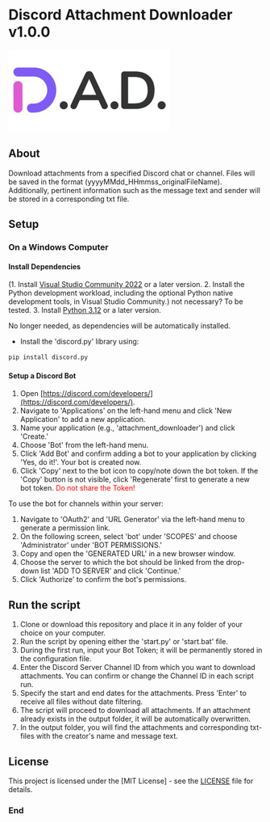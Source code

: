 # Discord Attachment Downloader v1.0.0


![](https://github.com/BD202009/Discord-Attachment-Downloader/blob/main/logo/dad_logo.jpg)

## About

Download attachments from a specified Discord chat or channel. Files will be saved in the format (yyyyMMdd_HHmmss_originalFileName). Additionally, pertinent information such as the message text and sender will be stored in a corresponding txt file.


## Setup

### On a Windows Computer

#### Install Dependencies

(1. Install [Visual Studio Community 2022](https://visualstudio.microsoft.com/de/downloads/ "Visual Studio Community") or a later version.
2. Install the Python development workload, including the optional Python native development tools, in Visual Studio Community.) not necessary? To be tested.
3. Install [Python 3.12](https://www.python.org/downloads/ "Python 3.12") or a later version.

No longer needed, as dependencies will be automatically installed.
- Install the 'discord.py' library using: 
```bash 
pip install discord.py
```

#### Setup a Discord Bot

1. Open [https://discord.com/developers/](https://discord.com/developers/).
2. Navigate to 'Applications' on the left-hand menu and click 'New Application' to add a new application.
3. Name your application (e.g., 'attachment_downloader') and click 'Create.'
4. Choose 'Bot' from the left-hand menu.
5. Click 'Add Bot' and confirm adding a bot to your application by clicking 'Yes, do it!'. Your bot is created now.
6. Click 'Copy' next to the bot icon to copy/note down the bot token. If the 'Copy' button is not visible, click 'Regenerate' first to generate a new bot token.
<span style="color:red;">Do not share the Token!</span>

To use the bot for channels within your server:
1. Navigate to 'OAuth2' and 'URL Generator' via the left-hand menu to generate a permission link.
2. On the following screen, select 'bot' under 'SCOPES' and choose 'Administrator' under 'BOT PERMISSIONS.'
3. Copy and open the 'GENERATED URL' in a new browser window.
4. Choose the server to which the bot should be linked from the drop-down list 'ADD TO SERVER' and click 'Continue.'
5. Click 'Authorize' to confirm the bot's permissions.


## Run the script
1. Clone or download this repository and place it in any folder of your choice on your computer.
2. Run the script by opening either the 'start.py' or 'start.bat' file.
3. During the first run, input your Bot Token; it will be permanently stored in the configuration file.
4. Enter the Discord Server Channel ID from which you want to download attachments. You can confirm or change the Channel ID in each script run.
5. Specify the start and end dates for the attachments. Press 'Enter' to receive all files without date filtering.
6. The script will proceed to download all attachments. If an attachment already exists in the output folder, it will be automatically overwritten.
7. In the output folder, you will find the attachments and corresponding txt-files with the creator's name and message text.

## License

This project is licensed under the [MIT License] - see the [LICENSE](LICENSE) file for details.

### End
